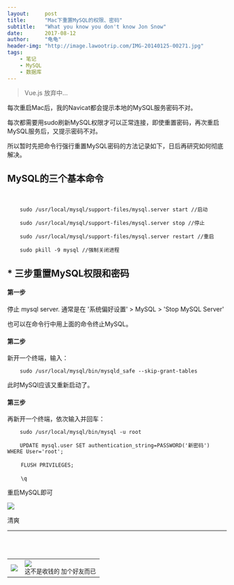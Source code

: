 ```yaml
---
layout:     post
title:      "Mac下重置MySQL的权限、密码"
subtitle:   "What you know you don't know Jon Snow"
date:       2017-08-12
author:     "龟龟"
header-img: "http://image.lawootrip.com/IMG-20140125-00271.jpg"
tags:
    - 笔记
    - MySQL
    - 数据库
---
```


>Vue.js 放弃中...

每次重启Mac后，我的Navicat都会提示本地的MySQL服务密码不对。

每次都需要用sudo刷新MySQL权限才可以正常连接，即使重置密码，再次重启MySQL服务后，又提示密码不对。

所以暂时先把命令行强行重置MySQL密码的方法记录如下，日后再研究如何彻底解决。

## MySQL的三个基本命令

<br>

        sudo /usr/local/mysql/support-files/mysql.server start //启动

        sudo /usr/local/mysql/support-files/mysql.server stop //停止

        sudo /usr/local/mysql/support-files/mysql.server restart //重启

        sudo pkill -9 mysql //强制关闭进程


## * 三步重置MySQL权限和密码

#### 第一步

停止 mysql server.  通常是在 '系统偏好设置' > MySQL > 'Stop MySQL Server'

也可以在命令行中用上面的命令终止MySQL。


#### 第二步

新开一个终端，输入：

        sudo /usr/local/mysql/bin/mysqld_safe --skip-grant-tables


此时MySQl应该又重新启动了。

#### 第三步

再新开一个终端，依次输入并回车：

        sudo /usr/local/mysql/bin/mysql -u root

        UPDATE mysql.user SET authentication_string=PASSWORD('新密码') WHERE User='root';

    　　 FLUSH PRIVILEGES;

     　　\q

重启MySQL即可

![](http://image.lawootrip.com/WX20170812-125719@2x.png)

清爽

----
<br />
<br />
<table>
<tr>
<td>
<img src="http://image.lawootrip.com/0%20%2837%29.gif"> </td>
<td>
<img src="http://image.lawootrip.com/1490924677.png"><div><small class="img-hint">这不是收钱的  加个好友而已</small></div></td>
</tr>
</table>

